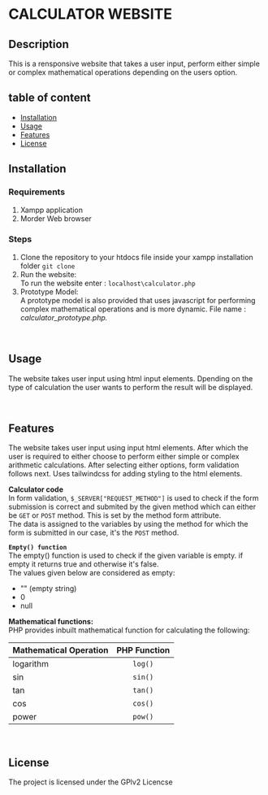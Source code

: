 # CALCULATOR WEBSITE

## Description
This is a rensponsive website that takes a user input, perform either simple or complex mathematical operations depending on the users option.

## table of content
* [Installation](#installation)  
* [Usage](#usage)  
* [Features](#features)  
* [License](#license)  

## Installation

### Requirements
1. Xampp application
2. Morder Web browser  

### Steps
1. Clone the repository to your htdocs file inside your xampp installation folder
``git clone ``   
2. Run the website:    
To run the website enter : ``localhost\calculator.php``  
3. Prototype Model:  
A prototype model is also provided that uses javascript for performing complex mathematical operations and is more dynamic. File name : *calculator_prototype.php.*  

<br>

## Usage 
The website takes user input using html input elements. Dpending on  the type of calculation the user wants to perform the result will be displayed.  


<br>

## Features
The website takes user input using input html elements. After which the user is required to either choose to perform either simple or complex arithmetic calculations. After selecting either options, form validation follows next. Uses tailwindcss for adding styling to the html elements.

**Calculator code**  
In form validation, ``$_SERVER["REQUEST_METHOD"]`` is used to check if the form submission is correct and submited by the given method which can either be ``GET`` or ``POST`` method. This is set by the method form attribute.  
The data is assigned to the variables by using the method for which the form is submitted in our case, it's the ``POST`` method. 

**``Empty() function``**   
The empty() function is used to check if the given variable is empty. if empty it returns true and otherwise it's false.   
The values given below are considered as empty:
- "" (empty string)
- 0  
- null  

**Mathematical functions:**   
PHP provides inbuilt mathematical function for calculating the following:  

| Mathematical Operation | PHP Function |
| :---- | :----: |
| logarithm | ``log()`` |
| sin | ``sin()`` |
| tan | ``tan()`` |
| cos | ``cos()`` |
| power | ``pow()`` |

<br>


## License
The project is licensed under the GPlv2 Licencse
